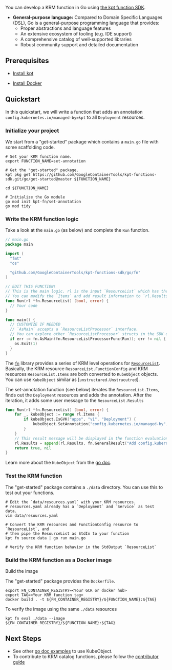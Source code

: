 You can develop a KRM function in Go using [the kpt function SDK].

- **General-purpose language:** Compared to Domain Specific Languages (DSL), Go
  is a general-purpose programming language that provides:
  - Proper abstractions and language features
  - An extensive ecosystem of tooling (e.g. IDE support)
  - A comprehensive catalog of well-supported libraries
  - Robust community support and detailed documentation

## Prerequisites

- [Install kpt](https://kpt.dev/installation/)

- [Install Docker](https://docs.docker.com/get-docker/)

## Quickstart

In this quickstart, we will write a function that adds an annotation 
`config.kubernetes.io/managed-by=kpt` to all `Deployment` resources.

### Initialize your project

We start from a "get-started" package which contains a `main.go` file with some scaffolding code.

```shell
# Set your KRM function name.
export FUNCTION_NAME=set-annotation

# Get the "get-started" package.
kpt pkg get https://github.com/GoogleContainerTools/kpt-functions-sdk.git/go/get-started@master ${FUNCTION_NAME}

cd ${FUNCTION_NAME}

# Initialize the Go module
go mod init kpt-fn/set-annotation
go mod tidy
```

### Write the KRM function logic
 
Take a look at the `main.go` (as below) and complete the `Run` function.

```go
// main.go
package main

import (
  "fmt"
  "os"

  "github.com/GoogleContainerTools/kpt-functions-sdk/go/fn"
)

// EDIT THIS FUNCTION!
// This is the main logic. rl is the input `ResourceList` which has the `FunctionConfig` and `Items` fields.
// You can modify the `Items` and add result information to `rl.Results`.
func Run(rl *fn.ResourceList) (bool, error) {
  // Your code
}

func main() {
  // CUSTOMIZE IF NEEDED
  // `AsMain` accepts a `ResourceListProcessor` interface.
  // You can explore other `ResourceListProcessor` structs in the SDK or define your own.
  if err := fn.AsMain(fn.ResourceListProcessorFunc(Run)); err != nil {
    os.Exit(1)
  }
}
```

The [`fn`] library provides a series of KRM level operations for [`ResourceList`]. 
Basically, the KRM resource `ResourceList.FunctionConfig` and KRM resources `ResourceList.Items` are both converted to 
`KubeObject` objects. You can use `KubeObject` similar as [`unstructured.Unstrucutred`].

The set-annotation function (see below) iterates the `ResourceList.Items`, finds out the `Deployment` resources and
adds the annotation. After the iteration, it adds some user message to the `ResourceList.Results`

```go
func Run(rl *fn.ResourceList) (bool, error) {
    for _, kubeObject := range rl.Items {
        if kubeObject.IsGVK("apps", "v1", "Deployment") {
            kubeObject.SetAnnotation("config.kubernetes.io/managed-by", "kpt")
        }
    }
    // This result message will be displayed in the function evaluation time. 
    rl.Results = append(rl.Results, fn.GeneralResult("Add config.kubernetes.io/managed-by=kpt to all `Deployment` resources", fn.Info))
    return true, nil
}
```

Learn more about the `KubeObject` from the [go doc](https://pkg.go.dev/github.com/GoogleContainerTools/kpt-functions-sdk/go/fn).


### Test the KRM function

The "get-started" package contains a `./data` directory. You can use this to test out your functions. 

```shell
# Edit the `data/resources.yaml` with your KRM resources. 
# resources.yaml already has a `Deployment` and `Service` as test data. 
vim data/resources.yaml

# Convert the KRM resources and FunctionConfig resource to `ResourceList`, and 
# then pipe the ResourceList as StdIn to your function
kpt fn source data | go run main.go

# Verify the KRM function behavior in the StdOutput `ResourceList`
```

### Build the KRM function as a Docker image

Build the image

The "get-started" package provides the `Dockerfile`.

```shell
export FN_CONTAINER_REGISTRY=<Your GCR or docker hub>
export TAG=<Your KRM function tag>
docker build . -t ${FN_CONTAINER_REGISTRY}/${FUNCTION_NAME}:${TAG}
```

To verify the image using the same `./data` resources
```shell
kpt fn eval ./data --image ${FN_CONTAINER_REGISTRY}/${FUNCTION_NAME}:${TAG}
```

## Next Steps

- See other [go doc examples] to use KubeObject.
- To contribute to KRM catalog functions, please follow the [contributor guide](https://github.com/GoogleContainerTools/kpt-functions-catalog/blob/master/CONTRIBUTING.md)

[the kpt function SDK]: https://pkg.go.dev/github.com/GoogleContainerTools/kpt-functions-sdk/go/fn
[go doc examples]: https://pkg.go.dev/github.com/GoogleContainerTools/kpt-functions-sdk/go/fn/examples
[`fn`]: https://pkg.go.dev/github.com/GoogleContainerTools/kpt-functions-sdk/go/fn
[`ResourceList`]: https://github.com/kubernetes-sigs/kustomize/blob/master/cmd/config/docs/api-conventions/functions-spec.md
[`unstructured.Unstructured`]: https://pkg.go.dev/k8s.io/apimachinery/pkg/apis/meta/v1/unstructured
